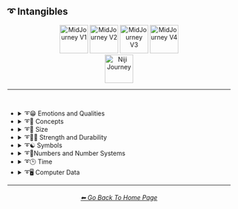 <h2>➰ Intangibles</h2>

<div align="center">

[<img src="/Images/Repo_Parts/Buttons/Version_Buttons/button_version_V1_inactive.webp?raw=true" alt="MidJourney V1" height="64" />](/Pages/MJ_V1/Style_Pages/Sphere/Intangibles.md)
[<img src="/Images/Repo_Parts/Buttons/Version_Buttons/button_version_V2_active.webp?raw=true" alt="MidJourney V2" height="64" />](/Pages/MJ_V2/Style_Pages/Sphere/Intangibles.md)
[<img src="/Images/Repo_Parts/Buttons/Version_Buttons/button_version_V3_inactive.webp?raw=true" alt="MidJourney V3" height="64" />](/Pages/MJ_V3/Style_Pages/Sphere/Intangibles.md)
[<img src="/Images/Repo_Parts/Buttons/Version_Buttons/button_version_V4_inactive.webp?raw=true" alt="MidJourney V4" height="64" />](/Pages/MJ_V4/Style_Pages/Just_The_Style/Intangibles.md)
<br>
[<img src="/Images/Repo_Parts/Buttons/Version_Buttons/button_version_niji_inactive_full.webp?raw=true" alt="Niji Journey" height="64" />](/Pages/Niji_Journey/Style_Pages/Intangibles.md)

</div>

<hr>
<br>


- <details><summary>➰😁 Emotions and Qualities</summary><p><div align="center">

	| Happy | Happy Accidents | Joyful |
	| :-: | :-: | :-: |
	| <img src="/Images/MJ_V2/MidJourney_Styles_(sphere)/sphere_Happy.png?raw=true" width="256" /> | <img src="/Images/MJ_V2/MidJourney_Styles_(sphere)/sphere_Happy_Accidents.png?raw=true" width="256" /> | <img src="/Images/MJ_V2/MidJourney_Styles_(sphere)/Wave_12/sphere_Joyful.png?raw=true" width="256" /> |
	
	<br>

	| Excited | Euphoric | Love |
	| :-: | :-: | :-: |
	| <img src="/Images/MJ_V2/MidJourney_Styles_(sphere)/sphere_Excited.png?raw=true" width="256" /> | <img src="/Images/MJ_V2/MidJourney_Styles_(sphere)/Wave_9/sphere_Euphoric.png?raw=true" width="256" /> | <img src="/Images/MJ_V2/MidJourney_Styles_(sphere)/Wave_11/sphere_Love.png?raw=true" width="256" /> |

	<br>

	| Sad | Lonely | Depressing |
	| :-: | :-: | :-: |
	| <img src="/Images/MJ_V2/MidJourney_Styles_(sphere)/sphere_Sad.png?raw=true" width="256" /> | <img src="/Images/MJ_V2/MidJourney_Styles_(sphere)/sphere_Lonely.png?raw=true" width="256" /> | <img src="/Images/MJ_V2/MidJourney_Styles_(sphere)/Wave_9/sphere_Depressing.png?raw=true" width="256" /> |
	
	<br>

	| Cheerful | Surprise |
	| :-: | :-: |
	| <img src="/Images/MJ_V2/MidJourney_Styles_(sphere)/Wave_13/sphere_Cheerful.png?raw=true" width="256" /> | <img src="/Images/MJ_V2/MidJourney_Styles_(sphere)/Wave_12/sphere_Surprise.png?raw=true" width="256" /> |

	<br>

	| Emotion | Emotional |
	| :-: | :-: |
	| <img src="/Images/MJ_V2/MidJourney_Styles_(sphere)/Wave_13/sphere_Emotion.png?raw=true" width="256" /> | <img src="/Images/MJ_V2/MidJourney_Styles_(sphere)/Wave_12/sphere_Emotional.png?raw=true" width="256" /> |

	<br>
	
	| Intense |
	| :-: |
	| <img src="/Images/MJ_V2/MidJourney_Styles_(sphere)/Wave_14/sphere_Intense.png?raw=true" width="256" /> |

	<br>

	| Clever | Brilliant | Intelligent |
	| :-: | :-: | :-: |
	| <img src="/Images/MJ_V2/MidJourney_Styles_(sphere)/Wave_12/sphere_Clever.png?raw=true" width="256" /> | <img src="/Images/MJ_V2/MidJourney_Styles_(sphere)/Wave_13/sphere_Brilliant.png?raw=true" width="256" /> | <img src="/Images/MJ_V2/MidJourney_Styles_(sphere)/Wave_13/sphere_Intelligent.png?raw=true" width="256" /> |

	<br>

	| Whimsical |
	| :-: |
	| <img src="/Images/MJ_V2/MidJourney_Styles_(sphere)/Wave_12/sphere_Whimsical.png?raw=true" width="256" /> |

	<br>

	| Pleasing | Evocative |
	| :-: | :-: |
	| <img src="/Images/MJ_V2/MidJourney_Styles_(sphere)/Wave_13/sphere_Pleasing.png?raw=true" width="256" /> | <img src="/Images/MJ_V2/MidJourney_Styles_(sphere)/Wave_12/sphere_Evocative.png?raw=true" width="256" /> |

	<br>

	| Angry | Dangerous |
	| :-: | :-: |
	| <img src="/Images/MJ_V2/MidJourney_Styles_(sphere)/sphere_Angry.png?raw=true" width="256" /> | <img src="/Images/MJ_V2/MidJourney_Styles_(sphere)/Wave_11/sphere_Dangerous.png?raw=true" width="256" /> |
	
	<br>

	| Angelic | Good | Heavenly |
	| :-: | :-: | :-: |
	| <img src="/Images/MJ_V2/MidJourney_Styles_(sphere)/sphere_Angelic.png?raw=true" width="256" /> | <img src="/Images/MJ_V2/MidJourney_Styles_(sphere)/sphere_Good.png?raw=true" width="256" /> | <img src="/Images/MJ_V2/MidJourney_Styles_(sphere)/Wave_12/sphere_Heavenly.png?raw=true" width="256" /> |

	<br>

	| Evil | Diabolic | Demonic |
	| :-: | :-: | :-: |
	| <img src="/Images/MJ_V2/MidJourney_Styles_(sphere)/sphere_Evil.png?raw=true" width="256" /> | <img src="/Images/MJ_V2/MidJourney_Styles_(sphere)/Wave_11/sphere_Diabolic.png?raw=true" width="256" /> | <img src="/Images/MJ_V2/MidJourney_Styles_(sphere)/Wave_11/sphere_Demonic.png?raw=true" width="256" /> |

	<br>

	| Corrupt | Corrupted |
	| :-: | :-: |
	| <img src="/Images/MJ_V2/MidJourney_Styles_(sphere)/Wave_11/sphere_Corrupt.png?raw=true" width="256" /> | <img src="/Images/MJ_V2/MidJourney_Styles_(sphere)/Wave_11/sphere_Corrupted.png?raw=true" width="256" /> |

	<br>

    | God | Devil |
    | :-: | :-: |
    | <img src="/Images/MJ_V2/MidJourney_Styles_(sphere)/Wave_9/sphere_God.png?raw=true" width="256" /> | <img src="/Images/MJ_V2/MidJourney_Styles_(sphere)/Wave_9/sphere_Devil.png?raw=true" width="256" /> |

    <br>

	| Benevolent | Malevolent |
	| :-: | :-: |
	| <img src="/Images/MJ_V2/MidJourney_Styles_(sphere)/Wave_9/sphere_Benevolent.png?raw=true" width="256" /> | <img src="/Images/MJ_V2/MidJourney_Styles_(sphere)/Wave_9/sphere_Malevolent.png?raw=true" width="256" /> |

	<br>
	
	| Troubled | Cringey |
	| :-: | :-: |
	| <img src="/Images/MJ_V2/MidJourney_Styles_(sphere)/Wave_14/sphere_Troubled.png?raw=true" width="256" /> | <img src="/Images/MJ_V2/MidJourney_Styles_(sphere)/Wave_14/sphere_Cringey.png?raw=true" width="256" /> |

	<br>

	| Creepy | Horror | Frightened |
	| :-: | :-: | :-: |
	| <img src="/Images/MJ_V2/MidJourney_Styles_(sphere)/Wave_9/sphere_Creepy.png?raw=true" width="256" /> | <img src="/Images/MJ_V2/MidJourney_Styles_(sphere)/Wave_9/sphere_Horror.png?raw=true" width="256" /> | <img src="/Images/MJ_V2/MidJourney_Styles_(sphere)/Wave_12/sphere_Frightened.png?raw=true" width="256" /> |

	<br>
	
	| Soulful | Sublime | Ideal |
	| :-: | :-: | :-: |
	| <img src="/Images/MJ_V2/MidJourney_Styles_(sphere)/Wave_12/sphere_Soulful.png?raw=true" width="256" /> | <img src="/Images/MJ_V2/MidJourney_Styles_(sphere)/Wave_12/sphere_Sublime.png?raw=true" width="256" /> | <img src="/Images/MJ_V2/MidJourney_Styles_(sphere)/Wave_12/sphere_Ideal.png?raw=true" width="256" /> |

	<br>

	| Luscious | Consumable |
	| :-: | :-: |
	| <img src="/Images/MJ_V2/MidJourney_Styles_(sphere)/Wave_13/sphere_Luscious.png?raw=true" width="256" /> | <img src="/Images/MJ_V2/MidJourney_Styles_(sphere)/Wave_13/sphere_Consumable.png?raw=true" width="256" /> |

	<br>

	| Cute |
	| :-: |
	| <img src="/Images/MJ_V2/MidJourney_Styles_(sphere)/Wave_11/sphere_Cute.png?raw=true" width="256" /> |

	</div></p></details>


- <details><summary>➰🧠 Concepts</summary><p><div align="center">

	| Concept | Conceptual | Number |
	| :-: | :-: | :-: |
	| <img src="/Images/MJ_V2/MidJourney_Styles_(sphere)/Wave_13/sphere_Concept.png?raw=true" width="256" /> | <img src="/Images/MJ_V2/MidJourney_Styles_(sphere)/Wave_14/sphere_Conceptual.png?raw=true" width="256" /> | <img src="/Images/MJ_V2/MidJourney_Styles_(sphere)/Wave_13/sphere_Number.png?raw=true" width="256" /> |
	
	<br>

	| Infused | Refreshing | Essence |
	| :-: | :-: | :-: |
	| <img src="/Images/MJ_V2/MidJourney_Styles_(sphere)/sphere_Infused.png?raw=true" width="256" /> | <img src="/Images/MJ_V2/MidJourney_Styles_(sphere)/sphere_Refreshing.png?raw=true" width="256" /> | <img src="/Images/MJ_V2/MidJourney_Styles_(sphere)/sphere_Essence.png?raw=true" width="256" /> |
	
	<br>
	
	| Esoteric | Supersonic | Magnetic |
	| :-: | :-: | :-: |
	| <img src="/Images/MJ_V2/MidJourney_Styles_(sphere)/Wave_11/sphere_Esoteric.png?raw=true" width="256" /> | <img src="/Images/MJ_V2/MidJourney_Styles_(sphere)/sphere_Supersonic.png?raw=true" width="256" /> | <img src="/Images/MJ_V2/MidJourney_Styles_(sphere)/Wave_11/sphere_Magnetic.png?raw=true" width="256" /> |

	<br>

	| Significant | Insanity |
	| :-: | :-: |
	| <img src="/Images/MJ_V2/MidJourney_Styles_(sphere)/Wave_9/sphere_Significant.png?raw=true" width="256" /> | <img src="/Images/MJ_V2/MidJourney_Styles_(sphere)/Wave_11/sphere_Insanity.png?raw=true" width="256" /> |

	<br>

	| Darkened | Void |
	| :-: | :-: |
	| <img src="/Images/MJ_V2/MidJourney_Styles_(sphere)/Wave_11/sphere_Darkened.png?raw=true" width="256" /> | <img src="/Images/MJ_V2/MidJourney_Styles_(sphere)/Wave_12/sphere_Void.png?raw=true" width="256" /> |

	<br>
	
	| Thin | Thick | Solid |
	| :-: | :-: | :-: |
	| <img src="/Images/MJ_V2/MidJourney_Styles_(sphere)/sphere_Thin.png?raw=true" width="256" /> | <img src="/Images/MJ_V2/MidJourney_Styles_(sphere)/sphere_Thick.png?raw=true" width="256" /> | <img src="/Images/MJ_V2/MidJourney_Styles_(sphere)/Wave_13/sphere_Solid.png?raw=true" width="256" /> |

	<br>
	
	| Theme |
	| :-: |
	| <img src="/Images/MJ_V2/MidJourney_Styles_(sphere)/Wave_13/sphere_Theme.png?raw=true" width="256" /> |

	<br>

	| Neural | Bleak | Barren |
	| :-: | :-: | :-: |
	| <img src="/Images/MJ_V2/MidJourney_Styles_(sphere)/Wave_13/sphere_Neural.png?raw=true" width="256" /> | <img src="/Images/MJ_V2/MidJourney_Styles_(sphere)/Wave_13/sphere_Bleak.png?raw=true" width="256" /> | <img src="/Images/MJ_V2/MidJourney_Styles_(sphere)/Wave_13/sphere_Barren.png?raw=true" width="256" /> |
	
	<br>

	| Eerie | Vast |
	| :-: | :-: |
	| <img src="/Images/MJ_V2/MidJourney_Styles_(sphere)/Wave_10/sphere_Eerie.png?raw=true" width="256" /> | <img src="/Images/MJ_V2/MidJourney_Styles_(sphere)/Wave_10/sphere_Vast.png?raw=true" width="256" /> |

	<br>

	| Nothing | Something |
	| :-: | :-: |
	| <img src="/Images/MJ_V2/MidJourney_Styles_(sphere)/Wave_11/sphere_Nothing.png?raw=true" width="256" /> | <img src="/Images/MJ_V2/MidJourney_Styles_(sphere)/Wave_11/sphere_Something.png?raw=true" width="256" /> |
	
	<br>
	
	| Anything | Everything |
	| :-: | :-: |
	| <img src="/Images/MJ_V2/MidJourney_Styles_(sphere)/Wave_11/sphere_Anything.png?raw=true" width="256" /> | <img src="/Images/MJ_V2/MidJourney_Styles_(sphere)/Wave_11/sphere_Everything.png?raw=true" width="256" /> |

	<br>
	
	| Someone | Somebody |
	| :-: | :-: |
	| <img src="/Images/MJ_V2/MidJourney_Styles_(sphere)/Wave_12/sphere_Someone.png?raw=true" width="256" /> | <img src="/Images/MJ_V2/MidJourney_Styles_(sphere)/Wave_12/sphere_Somebody.png?raw=true" width="256" /> |
	
	<br>
	
	| No-one | Nobody |
	| :-: | :-: |
	| <img src="/Images/MJ_V2/MidJourney_Styles_(sphere)/Wave_12/sphere_No-one.png?raw=true" width="256" /> | <img src="/Images/MJ_V2/MidJourney_Styles_(sphere)/Wave_12/sphere_Nobody.png?raw=true" width="256" /> |
	
	<br>
	
	| Anyone | Anybody |
	| :-: | :-: |
	| <img src="/Images/MJ_V2/MidJourney_Styles_(sphere)/Wave_12/sphere_Anyone.png?raw=true" width="256" /> | <img src="/Images/MJ_V2/MidJourney_Styles_(sphere)/Wave_12/sphere_Anybody.png?raw=true" width="256" /> |

	<br>
	
	| Feng Shui | Perfectionism | OCD |
	| :-: | :-: | :-: |
	| <img src="/Images/MJ_V2/MidJourney_Styles_(sphere)/sphere_Feng_Shui.png?raw=true" width="256" /> | <img src="/Images/MJ_V2/MidJourney_Styles_(sphere)/sphere_Perfectionism.png?raw=true" width="256" /> | <img src="/Images/MJ_V2/MidJourney_Styles_(sphere)/sphere_OCD.png?raw=true" width="256" /> |
	
	<br>

	| Knolling | Organized | Sorted |
	| :-: | :-: | :-: |
	| <img src="/Images/MJ_V2/MidJourney_Styles_(sphere)/Wave_14/sphere_Knolling.png?raw=true" width="256" /> | <img src="/Images/MJ_V2/MidJourney_Styles_(sphere)/Wave_9/sphere_Organized.png?raw=true" width="256" /> | <img src="/Images/MJ_V2/MidJourney_Styles_(sphere)/Wave_9/sphere_Sorted.png?raw=true" width="256" /> |

	<br>

	| Neat | Tidy | Archive |
	| :-: | :-: | :-: |
	| <img src="/Images/MJ_V2/MidJourney_Styles_(sphere)/Wave_9/sphere_Neat.png?raw=true" width="256" /> | <img src="/Images/MJ_V2/MidJourney_Styles_(sphere)/Wave_9/sphere_Tidy.png?raw=true" width="256" /> | <img src="/Images/MJ_V2/MidJourney_Styles_(sphere)/Wave_12/sphere_Archive.png?raw=true" width="256" /> |

	<br>
	
	| Random | Technique |
	| :-: | :-: |
    | <img src="/Images/MJ_V2/MidJourney_Styles_(sphere)/sphere_Random.png?raw=true" width="256" /> | <img src="/Images/MJ_V2/MidJourney_Styles_(sphere)/Wave_13/sphere_Technique.png?raw=true" width="256" /> |

    <br>
	
	| Array | Flexible | Upside-Down |
	| :-: | :-: | :-: |
	| <img src="/Images/MJ_V2/MidJourney_Styles_(sphere)/sphere_Array.png?raw=true" width="256" /> | <img src="/Images/MJ_V2/MidJourney_Styles_(sphere)/sphere_Flexible.png?raw=true" width="256" /> | <img src="/Images/MJ_V2/MidJourney_Styles_(sphere)/sphere_Upside-Down.png?raw=true" width="256" /> |

	<br>
	
	| Chiral | Chirality | Ambidextrous |
	| :-: | :-: | :-: |
	| <img src="/Images/MJ_V2/MidJourney_Styles_(sphere)/Wave_14/sphere_Chiral.png?raw=true" width="256" /> | <img src="/Images/MJ_V2/MidJourney_Styles_(sphere)/Wave_14/sphere_Chirality.png?raw=true" width="256" /> | <img src="/Images/MJ_V2/MidJourney_Styles_(sphere)/Wave_14/sphere_Ambidextrous.png?raw=true" width="256" /> |
	
	<br>
	
	| Continuity |
	| :-: |
	| <img src="/Images/MJ_V2/MidJourney_Styles_(sphere)/Wave_14/sphere_Continuity.png?raw=true" width="256" /> |

	<br>
	
	| Kinetic |
	| :-: |
	| <img src="/Images/MJ_V2/MidJourney_Styles_(sphere)/Wave_14/sphere_Kinetic.png?raw=true" width="256" /> |

	<br>

	| Muted | Silence |
	| :-: | :-: |
	| <img src="/Images/MJ_V2/MidJourney_Styles_(sphere)/sphere_Muted.png?raw=true" width="256" /> | <img src="/Images/MJ_V2/MidJourney_Styles_(sphere)/Wave_12/sphere_Silence.png?raw=true" width="256" /> |

	<br>

	| Visual Perception | Visual Agnosia | Vertigo |
	| :-: | :-: | :-: |
	| <img src="/Images/MJ_V2/MidJourney_Styles_(sphere)/sphere_Visual_Perception.png?raw=true" width="256" /> | <img src="/Images/MJ_V2/MidJourney_Styles_(sphere)/sphere_Visual_Agnosia.png?raw=true" width="256" /> | <img src="/Images/MJ_V2/MidJourney_Styles_(sphere)/Wave_12/sphere_Vertigo.png?raw=true" width="256" /> |

	<br>

	| Ambiguous Image | Bayer Matrix |
	| :-: | :-: |
	| <img src="/Images/MJ_V2/MidJourney_Styles_(sphere)/sphere_Ambiguous_image.png?raw=true" width="256" /> | <img src="/Images/MJ_V2/MidJourney_Styles_(sphere)/sphere_BayerMatrix.png?raw=true" width="256" /> |

	<br>

	| Beginning | End | Extended |
    | :-: | :-: | :-: |
    | <img src="/Images/MJ_V2/MidJourney_Styles_(sphere)/sphere_Beginning.png?raw=true" width="256" /> | <img src="/Images/MJ_V2/MidJourney_Styles_(sphere)/sphere_End.png?raw=true" width="256" /> | <img src="/Images/MJ_V2/MidJourney_Styles_(sphere)/Wave_13/sphere_Extended.png?raw=true" width="256" /> |

	<br>

	| Life | Death | Purgatory |
	| :-: | :-: | :-: |
	| <img src="/Images/MJ_V2/MidJourney_Styles_(sphere)/Wave_12/sphere_Life.png?raw=true" width="256" /> | <img src="/Images/MJ_V2/MidJourney_Styles_(sphere)/Wave_12/sphere_Death.png?raw=true" width="256" /> | <img src="/Images/MJ_V2/MidJourney_Styles_(sphere)/Wave_12/sphere_Purgatory.png?raw=true" width="256" /> |

	<br>

	| Mind | Ego | Egodeath |
	| :-: | :-: | :-: |
	| <img src="/Images/MJ_V2/MidJourney_Styles_(sphere)/Wave_12/sphere_Mind.png?raw=true" width="256" /> | <img src="/Images/MJ_V2/MidJourney_Styles_(sphere)/Wave_12/sphere_Ego.png?raw=true" width="256" /> | <img src="/Images/MJ_V2/MidJourney_Styles_(sphere)/Wave_12/sphere_Egodeath.png?raw=true" width="256" /> |

	<br>

	| Paradox | Cryptic |
	| :-: | :-: |
	|<img src="/Images/MJ_V2/MidJourney_Styles_(sphere)/sphere_Paradox.png?raw=true" width="256" /> | <img src="/Images/MJ_V2/MidJourney_Styles_(sphere)/Wave_14/sphere_Cryptic.png?raw=true" width="256" /> |

	<br>

	| Modified | Modification | Manipulation |
	| :-: | :-: | :-: |
	| <img src="/Images/MJ_V2/MidJourney_Styles_(sphere)/Wave_13/sphere_Modified.png?raw=true" width="256" /> | <img src="/Images/MJ_V2/MidJourney_Styles_(sphere)/Wave_13/sphere_Modification.png?raw=true" width="256" /> | <img src="/Images/MJ_V2/MidJourney_Styles_(sphere)/Wave_13/sphere_Manipulation.png?raw=true" width="256" /> |
	
	<br>
	
	| Miscellaneous | Experimental |
	| :-: | :-: |
	| <img src="/Images/MJ_V2/MidJourney_Styles_(sphere)/Wave_13/sphere_Miscellaneous.png?raw=true" width="256" /> | <img src="/Images/MJ_V2/MidJourney_Styles_(sphere)/Wave_13/sphere_Experimental.png?raw=true" width="256" /> |
	
	<br>
	
	| Aspect | Ratio | Aspect Ratio |
	| :-: | :-: | :-: |
	| <img src="/Images/MJ_V2/MidJourney_Styles_(sphere)/Wave_13/sphere_Aspect.png?raw=true" width="256" /> | <img src="/Images/MJ_V2/MidJourney_Styles_(sphere)/Wave_13/sphere_Ratio.png?raw=true" width="256" /> | <img src="/Images/MJ_V2/MidJourney_Styles_(sphere)/Wave_13/sphere_Aspect_Ratio.png?raw=true" width="256" /> |
	
	<br>

	| Physics | System | Prompt |
	| :-: | :-: | :-: |
	| <img src="/Images/MJ_V2/MidJourney_Styles_(sphere)/sphere_physics.png?raw=true" width="256" /> | <img src="/Images/MJ_V2/MidJourney_Styles_(sphere)/Wave_13/sphere_System.png?raw=true" width="256" /> | <img src="/Images/MJ_V2/MidJourney_Styles_(sphere)/Wave_11/sphere_Prompt.png?raw=true" width="256" /> |

	<br>

	| Sinusoid | Summation |
	| :-: | :-: |
	| <img src="/Images/MJ_V2/MidJourney_Styles_(sphere)/sphere_Sinusoid.png?raw=true" width="256" /> | <img src="/Images/MJ_V2/MidJourney_Styles_(sphere)/sphere_Summation.png?raw=true" width="256" /> |

	<br>

	| Destructive | Abrasion |
	| :-: | :-: |
	| <img src="/Images/MJ_V2/MidJourney_Styles_(sphere)/sphere_Destructive.png?raw=true" width="256" /> | <img src="/Images/MJ_V2/MidJourney_Styles_(sphere)/sphere_Abrasion.png?raw=true" width="256" /> |

	<br>

	| Obstructed | Displace | Convergence |
	| :-: | :-: | :-: |
	| <img src="/Images/MJ_V2/MidJourney_Styles_(sphere)/sphere_Obstructed.png?raw=true" width="256" /> | <img src="/Images/MJ_V2/MidJourney_Styles_(sphere)/sphere_Displace.png?raw=true" width="256" /> | <img src="/Images/MJ_V2/MidJourney_Styles_(sphere)/sphere_Convergence.png?raw=true" width="256" /> |

	<br>
	
	| Resolution | Format |
	| :-: | :-: |
	| <img src="/Images/MJ_V2/MidJourney_Styles_(sphere)/Wave_13/sphere_Resolution.png?raw=true" width="256" /> | <img src="/Images/MJ_V2/MidJourney_Styles_(sphere)/Wave_13/sphere_Format.png?raw=true" width="256" /> |

	</div></p></details>


- <details><summary>➰🤏 Size</summary><p><div align="center">

	| Size | Bite-Sized | Scale |
	| :-: | :-: | :-: |
	| <img src="/Images/MJ_V2/MidJourney_Styles_(sphere)/Wave_13/sphere_Size.png?raw=true" width="256" /> | <img src="/Images/MJ_V2/MidJourney_Styles_(sphere)/Wave_13/sphere_Bite-Sized.png?raw=true" width="256" /> | <img src="/Images/MJ_V2/MidJourney_Styles_(sphere)/Wave_14/sphere_Scale.png?raw=true" width="256" /> |
	
	<br>

	| Nano | Micro | Tiny |
	| :-: | :-: | :-: |
	| <img src="/Images/MJ_V2/MidJourney_Styles_(sphere)/sphere_Nano.png?raw=true" width="256" /> | <img src="/Images/MJ_V2/MidJourney_Styles_(sphere)/sphere_Micro.png?raw=true" width="256" /> | <img src="/Images/MJ_V2/MidJourney_Styles_(sphere)/sphere_Tiny.png?raw=true" width="256" /> |
	
	<br>
	
	| Mini | Big | Large |
	| :-: | :-: | :-: |
	| <img src="/Images/MJ_V2/MidJourney_Styles_(sphere)/sphere_Mini.png?raw=true" width="256" /> | <img src="/Images/MJ_V2/MidJourney_Styles_(sphere)/sphere_Big.png?raw=true" width="256" /> | <img src="/Images/MJ_V2/MidJourney_Styles_(sphere)/sphere_Large.png?raw=true" width="256" /> |

	<br>
	
	| Huge | Massive | Massive Scale |
	| :-: | :-: | :-: |
	| <img src="/Images/MJ_V2/MidJourney_Styles_(sphere)/sphere_massivescale.png?raw=true" width="256" /> | <img src="/Images/MJ_V2/MidJourney_Styles_(sphere)/sphere_Massive.png?raw=true" width="256" /> | <img src="/Images/MJ_V2/MidJourney_Styles_(sphere)/sphere_Huge.png?raw=true" width="256" /> |
	
	</div></p></details>


- <details><summary>➰🏋️‍♂️ Strength and Durability</summary><p><div align="center">

	| Weak | Strong | Durable |
	| :-: | :-: | :-: |
	| <img src="/Images/MJ_V2/MidJourney_Styles_(sphere)/sphere_Weak.png?raw=true" width="256" /> | <img src="/Images/MJ_V2/MidJourney_Styles_(sphere)/sphere_Strong.png?raw=true" width="256" /> | <img src="/Images/MJ_V2/MidJourney_Styles_(sphere)/Wave_14/sphere_Durable.png?raw=true" width="256" /> |

	<br>

	| Powerful |
	| :-: |
	| <img src="/Images/MJ_V2/MidJourney_Styles_(sphere)/sphere_Powerful.png?raw=true" width="256" /> |

	</div></p></details>


- <details><summary>➰☯ Symbols</summary><p>

  - <details><summary>➰♓ Zodiac Signs</summary><p><div align="center">

    | Capricornus | Aquarius | Pisces |
    | :-: | :-: | :-: |
    | <img src="/Images/MJ_V2/MidJourney_Styles_(sphere)/sphere_Capricornus.png?raw=true" width="256" /> | <img src="/Images/MJ_V2/MidJourney_Styles_(sphere)/sphere_Aquarius.png?raw=true" width="256" /> | <img src="/Images/MJ_V2/MidJourney_Styles_(sphere)/sphere_Pisces.png?raw=true" width="256" /> |

    <br>

    | Taurus | Gemini | Cancer |
    | :-: | :-: | :-: |
    | <img src="/Images/MJ_V2/MidJourney_Styles_(sphere)/sphere_Taurus.png?raw=true" width="256" /> | <img src="/Images/MJ_V2/MidJourney_Styles_(sphere)/sphere_Gemini.png?raw=true" width="256" /> | <img src="/Images/MJ_V2/MidJourney_Styles_(sphere)/sphere_Cancer.png?raw=true" width="256" /> |

    <br>

    | Leo | Virgo | Libra |
    | :-: | :-: | :-: |
    | <img src="/Images/MJ_V2/MidJourney_Styles_(sphere)/sphere_Leo.png?raw=true" width="256" /> | <img src="/Images/MJ_V2/MidJourney_Styles_(sphere)/sphere_Virgo.png?raw=true" width="256" /> | <img src="/Images/MJ_V2/MidJourney_Styles_(sphere)/sphere_Libra.png?raw=true" width="256" /> |

    <br>

    | Scorpio | Sagittarius |
    | :-: | :-: |
    | <img src="/Images/MJ_V2/MidJourney_Styles_(sphere)/sphere_Scorpio.png?raw=true" width="256" /> | <img src="/Images/MJ_V2/MidJourney_Styles_(sphere)/sphere_Sagittarius.png?raw=true" width="256" /> |

	</div></p></details>


  - <details><summary>☯ Other Symbols</summary><p><div align="center">

	| Symbol | Symbols |
	| :-: | :-: |
	| <img src="/Images/MJ_V2/MidJourney_Styles_(sphere)/Wave_13/sphere_Symbol.png?raw=true" width="256" /> | <img src="/Images/MJ_V2/MidJourney_Styles_(sphere)/Wave_13/sphere_Symbols.png?raw=true" width="256" /> |

	<br>

	| Zodiac | Zodiac Sign |
	| :-: | :-: |
	| <img src="/Images/MJ_V2/MidJourney_Styles_(sphere)/Wave_13/sphere_Zodiac.png?raw=true" width="256" /> | <img src="/Images/MJ_V2/MidJourney_Styles_(sphere)/Wave_13/sphere_Zodiac_Sign.png?raw=true" width="256" /> |

	<br>

	| Yin Yang | Clef |
	| :-: | :-: |
	| <img src="/Images/MJ_V2/MidJourney_Styles_(sphere)/sphere_YinYang.png?raw=true" width="256" /> | <img src="/Images/MJ_V2/MidJourney_Styles_(sphere)/Wave_11/sphere_Clef.png?raw=true" width="256" /> |

	<br>
	
	| Sigil | Ouroboros |
	| :-: | :-: |
	| <img src="/Images/MJ_V2/MidJourney_Styles_(sphere)/Wave_11/sphere_Sigil.png?raw=true" width="256" /> | <img src="/Images/MJ_V2/MidJourney_Styles_(sphere)/Wave_11/sphere_Ouroboros.png?raw=true" width="256" /> |

	</div></p></details>

  </p></details>

- <details><summary>➰🔢Numbers and Number Systems</summary><p>

  - <details><summary>➰🔢 Numbers</summary><p><div align="center">

	| Hundred | Thousand |
	| :-: | :-: |
	| <img src="/Images/MJ_V2/MidJourney_Styles_(sphere)/Wave_9/sphere_Hundred.png?raw=true" width="256" /> | <img src="/Images/MJ_V2/MidJourney_Styles_(sphere)/Wave_9/sphere_Thousand.png?raw=true" width="256" /> |

	<br>

	| Million | Billion | Trillion |
	| :-: | :-: | :-: |
	| <img src="/Images/MJ_V2/MidJourney_Styles_(sphere)/Wave_9/sphere_Million.png?raw=true" width="256" /> | <img src="/Images/MJ_V2/MidJourney_Styles_(sphere)/Wave_9/sphere_Billion.png?raw=true" width="256" /> | <img src="/Images/MJ_V2/MidJourney_Styles_(sphere)/Wave_9/sphere_Trillion.png?raw=true" width="256" /> |

	<br>
	
	| Quadrillion |
	| :-: |
	| <img src="/Images/MJ_V2/MidJourney_Styles_(sphere)/Wave_12/sphere_Quadrillion.png?raw=true" width="256" /> |

	</div></p></details>




  - <details><summary>➰🔢 Number Systems</summary><p><div align="center">

	| Unary | Binary | Ternary |
	| :-: | :-: | :-: |
	| <img src="/Images/MJ_V2/MidJourney_Styles_(sphere)/sphere_Unary.png?raw=true" width="256" /> | <img src="/Images/MJ_V2/MidJourney_Styles_(sphere)/sphere_Binary.png?raw=true" width="256" /> | <img src="/Images/MJ_V2/MidJourney_Styles_(sphere)/sphere_Ternary.png?raw=true" width="256" /> |
	
	<br>
	
	| Quaternary | Quinary | Senary |
	| :-: | :-: | :-: |
	| <img src="/Images/MJ_V2/MidJourney_Styles_(sphere)/sphere_Quaternary.png?raw=true" width="256" /> | <img src="/Images/MJ_V2/MidJourney_Styles_(sphere)/sphere_Quinary.png?raw=true" width="256" /> | <img src="/Images/MJ_V2/MidJourney_Styles_(sphere)/sphere_Senary.png?raw=true" width="256" /> |
	
	<br>
	
	| Septenary | Octal | Nonary |
	| :-: | :-: | :-: |
	| <img src="/Images/MJ_V2/MidJourney_Styles_(sphere)/sphere_Septenary.png?raw=true" width="256" /> | <img src="/Images/MJ_V2/MidJourney_Styles_(sphere)/sphere_Octal.png?raw=true" width="256" /> | <img src="/Images/MJ_V2/MidJourney_Styles_(sphere)/sphere_Nonary.png?raw=true" width="256" /> |
	
	<br>
	
	| Decimal | Hexadecimal |
	| :-: | :-: |
	| <img src="/Images/MJ_V2/MidJourney_Styles_(sphere)/sphere_Decimal.png?raw=true" width="256" /> | <img src="/Images/MJ_V2/MidJourney_Styles_(sphere)/sphere_Hexadecimal.png?raw=true" width="256" /> |

	</div></p></details>


  - <details><summary>➰🔢 Tuples</summary><p><div align="center">

	| Single | Double | Triple |
	| :-: | :-: | :-: |
	| <img src="/Images/MJ_V2/MidJourney_Styles_(sphere)/Wave_14/sphere_Single.png?raw=true" width="256" /> | <img src="/Images/MJ_V2/MidJourney_Styles_(sphere)/Wave_14/sphere_Double.png?raw=true" width="256" /> | <img src="/Images/MJ_V2/MidJourney_Styles_(sphere)/Wave_14/sphere_Triple.png?raw=true" width="256" /> |
	
	<br>
	
	| Quadruple | Quintuple |
	| :-: | :-: |
	| <img src="/Images/MJ_V2/MidJourney_Styles_(sphere)/Wave_14/sphere_Quadruple.png?raw=true" width="256" /> | <img src="/Images/MJ_V2/MidJourney_Styles_(sphere)/Wave_14/sphere_Quintuple.png?raw=true" width="256" /> |

	</div></p></details>

  </p></details>


- <details><summary>➰🕒 Time</summary><p><div align="center">

    | Early | Late |
	| :-: | :-: |
	| <img src="/Images/MJ_V2/MidJourney_Styles_(sphere)/Wave_12/sphere_Early.png?raw=true" width="256" /> | <img src="/Images/MJ_V2/MidJourney_Styles_(sphere)/Wave_12/sphere_Late.png?raw=true" width="256" /> |
	
	<br>
	
	| Past | Future |
	| :-: | :-: |
	| <img src="/Images/MJ_V2/MidJourney_Styles_(sphere)/Wave_12/sphere_Past.png?raw=true" width="256" /> | <img src="/Images/MJ_V2/MidJourney_Styles_(sphere)/Wave_12/sphere_Future.png?raw=true" width="256" /> |
	
	<br>
	
	| Time | Present-Time | Current-Time |
	| :-: | :-: | :-: |
	| <img src="/Images/MJ_V2/MidJourney_Styles_(sphere)/Wave_13/sphere_Time.png?raw=true" width="256" /> | <img src="/Images/MJ_V2/MidJourney_Styles_(sphere)/Wave_12/sphere_Present-Time.png?raw=true" width="256" /> | <img src="/Images/MJ_V2/MidJourney_Styles_(sphere)/Wave_12/sphere_Current-Time.png?raw=true" width="256" /> |
	
	<br>
	
	| Second | Minute | Hour |
	| :-: | :-: | :-: |
	| <img src="/Images/MJ_V2/MidJourney_Styles_(sphere)/Wave_12/sphere_Second.png?raw=true" width="256" /> | <img src="/Images/MJ_V2/MidJourney_Styles_(sphere)/Wave_12/sphere_Minute.png?raw=true" width="256" /> | <img src="/Images/MJ_V2/MidJourney_Styles_(sphere)/Wave_12/sphere_Hour.png?raw=true" width="256" /> |
	
	<br>
	
	| Week | Month | Year |
	| :-: | :-: | :-: |
	| <img src="/Images/MJ_V2/MidJourney_Styles_(sphere)/Wave_12/sphere_Week.png?raw=true" width="256" /> | <img src="/Images/MJ_V2/MidJourney_Styles_(sphere)/Wave_12/sphere_Month.png?raw=true" width="256" /> | <img src="/Images/MJ_V2/MidJourney_Styles_(sphere)/Wave_12/sphere_Year.png?raw=true" width="256" /> |
	
	<br>
	
	| Decade | Millennia |
	| :-: | :-: |
	| <img src="/Images/MJ_V2/MidJourney_Styles_(sphere)/Wave_12/sphere_Decade.png?raw=true" width="256" /> | <img src="/Images/MJ_V2/MidJourney_Styles_(sphere)/Wave_12/sphere_Millennia.png?raw=true" width="256" /> |
	
	<br>
	
	| Epoch | Aeon |
	| :-: | :-: |
	| <img src="/Images/MJ_V2/MidJourney_Styles_(sphere)/Wave_12/sphere_Epoch.png?raw=true" width="256" /> | <img src="/Images/MJ_V2/MidJourney_Styles_(sphere)/Wave_12/sphere_Aeon.png?raw=true" width="256" /> |

	</div></p></details>


- <details><summary>➰🖥 Computer Data</summary><p><div align="center">

    | Bit | Byte |
	| :-: | :-: |
	| <img src="/Images/MJ_V2/MidJourney_Styles_(sphere)/Wave_12/sphere_Bit.png?raw=true" width="256" /> | <img src="/Images/MJ_V2/MidJourney_Styles_(sphere)/Wave_12/sphere_Byte.png?raw=true" width="256" /> |
	
	<br>
	
	| Kilobyte | Megabyte |
	| :-: | :-: |
	| <img src="/Images/MJ_V2/MidJourney_Styles_(sphere)/Wave_12/sphere_Kilobyte.png?raw=true" width="256" /> | <img src="/Images/MJ_V2/MidJourney_Styles_(sphere)/Wave_12/sphere_Megabyte.png?raw=true" width="256" /> |
	
	<br>
	
	| Gigabyte | Terabyte |
	| :-: | :-: |
	| <img src="/Images/MJ_V2/MidJourney_Styles_(sphere)/Wave_12/sphere_Gigabyte.png?raw=true" width="256" /> | <img src="/Images/MJ_V2/MidJourney_Styles_(sphere)/Wave_12/sphere_Terabyte.png?raw=true" width="256" /> |
	
	<br>
	
	| Petabyte | Exabyte |
	| :-: | :-: |
	| <img src="/Images/MJ_V2/MidJourney_Styles_(sphere)/Wave_12/sphere_Petabyte.png?raw=true" width="256" /> | <img src="/Images/MJ_V2/MidJourney_Styles_(sphere)/Wave_12/sphere_Exabyte.png?raw=true" width="256" /> |
	
	<br>
	
	| Zettabyte | Yottabyte |
	| :-: | :-: |
	| <img src="/Images/MJ_V2/MidJourney_Styles_(sphere)/Wave_12/sphere_Zettabyte.png?raw=true" width="256" /> | <img src="/Images/MJ_V2/MidJourney_Styles_(sphere)/Wave_12/sphere_Yottabyte.png?raw=true" width="256" /> |

	</div></p></details>


<hr><!--------------->
<div align="center">
<h6><a href="https://github.com/willwulfken/MidJourney-Styles-and-Keywords-Reference/blob/main/README.md">⬅ Go Back To Home Page</a></h6>
</div>
